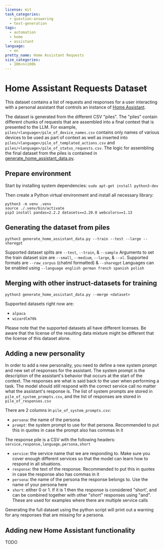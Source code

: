 ```yaml
---
license: mit
task_categories:
  - question-answering
  - text-generation
tags:
  - automation
  - home
  - assistant
language:
  - en
pretty_name: Home Assistant Requests
size_categories:
  - 10K<n<100k
---
```


# Home Assistant Requests Dataset

This dataset contains a list of requests and responses for a user interacting with a personal assistant that controls an instance of [Home Assistant](https://www.home-assistant.io/).

The dataset is generated from the different CSV "piles". The "piles" contain different chunks of requests that are assembled into a final context that is presented to the LLM. For example, `piles/<language>/pile_of_device_names.csv` contains only names of various devices to be used as part of context as well as inserted into `piles/<language>/pile_of_templated_actions.csv` and `piles/<language>/pile_of_status_requests.csv`. The logic for assembling the final dataset from the piles is contained in [generate_home_assistant_data.py](./generate_home_assistant_data.py).

## Prepare environment

Start by installing system dependencies:
`sudo apt-get install python3-dev`

Then create a Python virtual environment and install all necessary library:
```
python3 -m venv .venv
source ./.venv/bin/activate
pip3 install pandas=2.2.2 datasets==2.20.0 webcolors==1.13
```

## Generating the dataset from piles

`python3 generate_home_assistant_data.py --train --test --large --sharegpt`

Supported dataset splits are `--test`, `--train`, & `--sample`
Arguments to set the train dataset size are `--small`, `--medium`, `--large`, & `--xl`.
Supported formats are `--raw_corpus` (chatml formatted) & `--sharegpt`
Languages can be enabled using `--language english german french spanish polish`

## Merging with other instruct-datasets for training

`python3 generate_home_assistant_data.py --merge <dataset>`

Supported datasets right now are: 
- `alpaca`
- `wizardlm70k`

Please note that the supported datasets all have different licenses. Be aware that the license of the resulting data mixture might be different that the license of this dataset alone.

## Adding a new personality
In order to add a new personality, you need to define a new system prompt and new set of responses for the assistant. The system prompt is the description of the assistant's behavior that occurs at the start of the context. The responses are what is said back to the user when performing a task. The model should still respond with the correct service call no matter what the assistant's response is. The list of system prompts are stored in `pile_of_system_prompts.csv`, and the list of responses are stored in `pile_of_responses.csv`

There are 2 columns in `pile_of_system_prompts.csv`:
- `persona`: the name of the persona
- `prompt`: the system prompt to use for that persona. Recommended to put this in quotes in case the prompt also has commas in it

The response pile is a CSV with the following headers: `service,response,language,persona,short`
- `service`: the service name that we are responding to. Make sure you cover enough different services so that the model can learn how to respond in all situations.
- `response`: the text of the response. Recommended to put this in quotes in case the response also has commas in it
- `persona`: the name of the persona the response belongs to. Use the name of your persona here
- `short`: either 0 or 1. If it is 1 then the response is considered "short', and can be combined together with other "short" responses using "and". These are used for examples where there are multiple service calls

Generating the full dataset using the python script will print out a warning for any responses that are missing for a persona.

## Adding new Home Assistant functionality
TODO
<!-- In order to add new home assistant device types, you will need to add data to a handful of piles, as well as make small modifications to the `generate_home_assistant_data.py` script.
1. Add 15-30 new device names with the new type to the `pile_of_device_names.csv`. This should be an entity_id and a 'friendly name'
2. Add 
 -->
